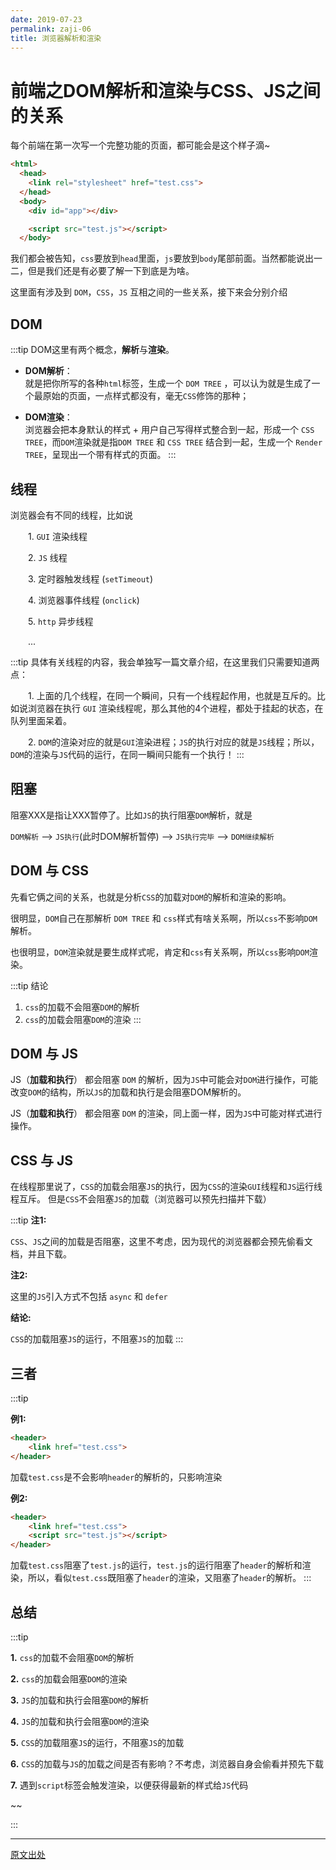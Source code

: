 ```yaml
---
date: 2019-07-23
permalink: zaji-06
title: 浏览器解析和渲染
---
```


# 前端之DOM解析和渲染与CSS、JS之间的关系

每个前端在第一次写一个完整功能的页面，都可能会是这个样子滴~

```html
<html>
  <head>
    <link rel="stylesheet" href="test.css">
  </head>
  <body>
    <div id="app"></div>

    <script src="test.js"></script>
  </body>
```
我们都会被告知，`css`要放到`head`里面，`js`要放到`body`尾部前面。当然都能说出一二，但是我们还是有必要了解一下到底是为啥。

这里面有涉及到 `DOM`，`CSS`，`JS` 互相之间的一些关系，接下来会分别介绍

## DOM
:::tip
DOM这里有两个概念，**解析**与**渲染**。

- **DOM解析**：  
  就是把你所写的各种`html`标签，生成一个 `DOM TREE` ，可以认为就是生成了一个最原始的页面，一点样式都没有，毫无`CSS`修饰的那种；

- **DOM渲染**：  
  浏览器会把本身默认的样式 + 用户自己写得样式整合到一起，形成一个 `CSS TREE`，而`DOM`渲染就是指`DOM TREE` 和 `CSS TREE` 结合到一起，生成一个 `Render TREE`，呈现出一个带有样式的页面。
:::

## 线程
浏览器会有不同的线程，比如说

&emsp;&emsp;1. `GUI` 渲染线程

&emsp;&emsp;2. `JS` 线程

&emsp;&emsp;3. 定时器触发线程 (`setTimeout`)

&emsp;&emsp;4. 浏览器事件线程 (`onclick`)

&emsp;&emsp;5. `http` 异步线程

&emsp;&emsp;...

:::tip 具体有关线程的内容，我会单独写一篇文章介绍，在这里我们只需要知道两点：

&emsp;&emsp;1. 上面的几个线程，在同一个瞬间，只有一个线程起作用，也就是互斥的。比如说浏览器在执行 `GUI` 渲染线程呢，那么其他的4个进程，都处于挂起的状态，在队列里面呆着。

&emsp;&emsp;2. `DOM`的渲染对应的就是`GUI`渲染进程；`JS`的执行对应的就是`JS`线程；所以，`DOM`的渲染与`JS`代码的运行，在同一瞬间只能有一个执行！
:::

## 阻塞
阻塞XXX是指让XXX暂停了。比如`JS`的执行阻塞`DOM`解析，就是

`DOM解析` --> `JS执行`(此时DOM解析暂停) --> `JS执行完毕` --> `DOM继续解析`

## DOM 与 CSS
先看它俩之间的关系，也就是分析`CSS`的加载对`DOM`的解析和渲染的影响。

很明显，`DOM`自己在那解析 `DOM TREE` 和 `css`样式有啥关系啊，所以`css`不影响`DOM`解析。

也很明显，`DOM`渲染就是要生成样式呢，肯定和`css`有关系啊，所以`css`影响`DOM`渲染。

:::tip 结论
1. `css`的加载不会阻塞`DOM`的解析
2. `css`的加载会阻塞`DOM`的渲染
:::

## DOM 与 JS
JS（**加载和执行**） 都会阻塞 `DOM` 的解析，因为`JS`中可能会对`DOM`进行操作，可能改变`DOM`的结构，所以`JS`的加载和执行是会阻塞DOM解析的。

JS（**加载和执行**） 都会阻塞 `DOM` 的渲染，同上面一样，因为`JS`中可能对样式进行操作。

## CSS 与 JS
在线程那里说了，`CSS`的加载会阻塞`JS`的执行，因为`CSS`的渲染`GUI`线程和`JS`运行线程互斥。 但是`CSS`不会阻塞`JS`的加载（浏览器可以预先扫描并下载）

:::tip
**注1:**

`CSS`、`JS`之间的加载是否阻塞，这里不考虑，因为现代的浏览器都会预先偷看文档，并且下载。

**注2:**

这里的`JS`引入方式不包括 `async` 和 `defer`

**结论:**

`CSS`的加载阻塞`JS`的运行，不阻塞`JS`的加载
:::

## 三者

:::tip

**例1:**

```html
<header>
    <link href="test.css">
</header>
```
加载`test.css`是不会影响`header`的解析的，只影响渲染

**例2:**

```html
<header>
    <link href="test.css">
    <script src="test.js"></script>
</header>
```
加载`test.css`阻塞了`test.js`的运行，`test.js`的运行阻塞了`header`的解析和渲染，所以，看似`test.css`既阻塞了`header`的渲染，又阻塞了`header`的解析。
:::

## 总结
:::tip

**1.** `css`的加载不会阻塞`DOM`的解析

**2.** `css`的加载会阻塞`DOM`的渲染

**3.** `JS`的加载和执行会阻塞`DOM`的解析

**4.** `JS`的加载和执行会阻塞`DOM`的渲染

**5.** `CSS`的加载阻塞`JS`的运行，不阻塞`JS`的加载

**6.** `CSS`的加载与`JS`的加载之间是否有影响？不考虑，浏览器自身会偷看并预先下载

**7.** 遇到`script`标签会触发渲染，以便获得最新的样式给`JS`代码

~~

:::

---------------------------

[原文出处](https://blog.csdn.net/weixin_34368949/article/details/88001956)